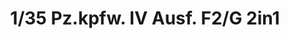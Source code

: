 ---
layout: product
title: "1/35 Pz.kpfw. IV Ausf. F2/G 2in1"
price: "5500" 
desc: "Maketa"
img_path: "/assets/img/BT004.jpg"
brand: "Border Models"
available: false
special_offer: false
new: false
soon: false
cat: "010000"
subcat: "011600"
subsubcat: "0N/A"
sifra: "BT004"
popular: false
---
